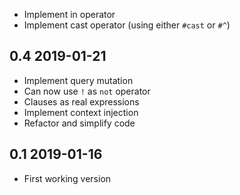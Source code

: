 * Implement in operator
* Implement cast operator (using either `#cast` or `#^`)

0.4 2019-01-21
--------------

* Implement query mutation
* Can now use `!` as `not` operator
* Clauses as real expressions
* Implement context injection
* Refactor and simplify code

0.1 2019-01-16
--------------

* First working version

